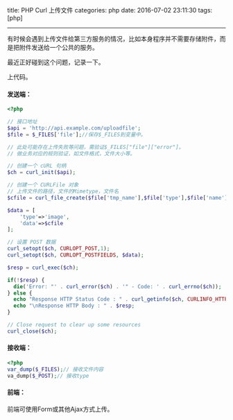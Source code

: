 title: PHP Curl 上传文件
categories: php
date: 2016-07-02 23:11:30
tags:  [php]

---

有时候会遇到上传文件给第三方服务的情况，比如本身程序并不需要存储附件，而是把附件发送给一个公共的服务。

最近正好碰到这个问题，记录一下。

上代码。

#### 发送端：

```php
<?php

// 接口地址
$api = 'http://api.example.com/uploadfile';
$file = $_FILES['file'];//保存$_FILES到变量中。

// 此处可能存在上传失败等问题，需验证$_FILES["file"]["error"]。
// 做业务对应的规则验证，如文件格式，文件大小等。

// 创建一个 cURL 句柄
$ch = curl_init($api);

// 创建一个 CURLFile 对象
// 上传文件的路径，文件的Mimetype，文件名
$cfile = curl_file_create($file['tmp_name'],$file['type'],$file['name']);

$data = [
	'type'=>'image',
	'data'=>$cfile
];

// 设置 POST 数据
curl_setopt($ch, CURLOPT_POST,1);
curl_setopt($ch, CURLOPT_POSTFIELDS, $data);

$resp = curl_exec($ch);

if(!$resp) {
  die('Error: "' . curl_error($ch) . '" - Code: ' . curl_errno($ch));
} else {
  echo "Response HTTP Status Code : " . curl_getinfo($ch, CURLINFO_HTTP_CODE);
  echo "\nResponse HTTP Body : " . $resp;
}

// Close request to clear up some resources
curl_close($ch);
```

#### 接收端：

```php
<?php 
var_dump($_FILES);// 接收文件内容
va_dump($_POST);// 接收type
```

#### 前端：

前端可使用Form或其他Ajax方式上传。